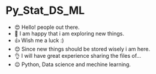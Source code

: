 # Py_Stat_DS_ML
- 😍 Hello! people out there.
- 🙌 I am happy that i am exploring new things.
- 👍 Wish me a luck :)
- 😊 Since new things should be stored wisely i am here.
- 👌 I will have great experience sharing the files of...
- 😉 Python, Data science and mechine learning.

